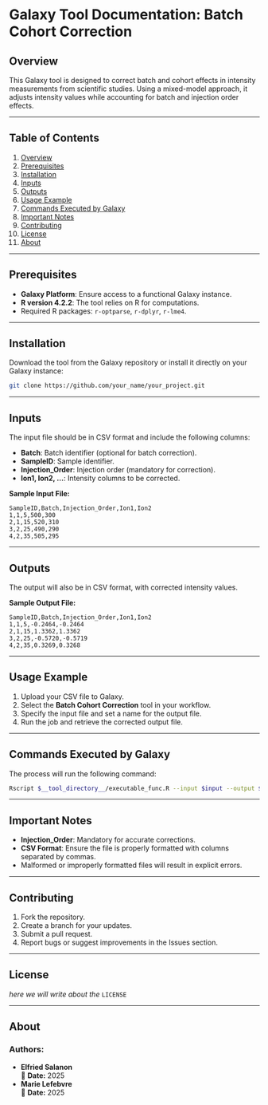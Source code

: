 # Galaxy Tool Documentation: Batch Cohort Correction

## Overview
This Galaxy tool is designed to correct batch and cohort effects in intensity measurements from scientific studies. Using a mixed-model approach, it adjusts intensity values while accounting for batch and injection order effects.

---

## Table of Contents
1. [Overview](#overview)
2. [Prerequisites](#prerequisites)
3. [Installation](#installation)
4. [Inputs](#inputs)
5. [Outputs](#outputs)
6. [Usage Example](#usage-example)
7. [Commands Executed by Galaxy](#commands-executed-by-galaxy)
8. [Important Notes](#important-notes)
9. [Contributing](#contributing)
10. [License](#license)
11. [About](#about)

---

## Prerequisites
- **Galaxy Platform**: Ensure access to a functional Galaxy instance.  
- **R version 4.2.2**: The tool relies on R for computations.  
- Required R packages: `r-optparse`, `r-dplyr`, `r-lme4`.

---

## Installation
Download the tool from the Galaxy repository or install it directly on your Galaxy instance:

```bash
git clone https://github.com/your_name/your_project.git
```

---

## Inputs
The input file should be in CSV format and include the following columns:
- **Batch**: Batch identifier (optional for batch correction).
- **SampleID**: Sample identifier.
- **Injection_Order**: Injection order (mandatory for correction).
- **Ion1, Ion2, ...**: Intensity columns to be corrected.

**Sample Input File:**
```csv
SampleID,Batch,Injection_Order,Ion1,Ion2
1,1,5,500,300
2,1,15,520,310
3,2,25,490,290
4,2,35,505,295
```

---

## Outputs
The output will also be in CSV format, with corrected intensity values.

**Sample Output File:**
```csv
SampleID,Batch,Injection_Order,Ion1,Ion2
1,1,5,-0.2464,-0.2464
2,1,15,1.3362,1.3362
3,2,25,-0.5720,-0.5719
4,2,35,0.3269,0.3268
```

---

## Usage Example
1. Upload your CSV file to Galaxy.  
2. Select the **Batch Cohort Correction** tool in your workflow.  
3. Specify the input file and set a name for the output file.  
4. Run the job and retrieve the corrected output file.

---

## Commands Executed by Galaxy
The process will run the following command:

```bash
Rscript $__tool_directory__/executable_func.R --input $input --output $output
```

---

## Important Notes
- **Injection_Order**: Mandatory for accurate corrections.  
- **CSV Format**: Ensure the file is properly formatted with columns separated by commas.  
- Malformed or improperly formatted files will result in explicit errors.

---

## Contributing
1. Fork the repository.  
2. Create a branch for your updates.  
3. Submit a pull request.  
4. Report bugs or suggest improvements in the Issues section.

---

## License
_here we will write about the_ `LICENSE`

---

## About
### Authors:  
- **Elfried Salanon**  
📅 **Date:** 2025  
- **Marie Lefebvre**  
📅 **Date:** 2025  